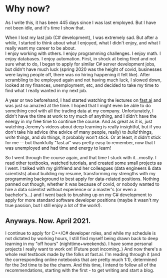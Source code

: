 # Why now?

As I write this, it has been 445 days since I was last employed. But I have not been idle, and it's time I show that.

  When I lost my last job (C# development), I was extremely sad. But after a while, I started to think about what I enjoyed, what I didn't enjoy, and what I really want my career to be about.    
  I enjoy working with others. I enjoy programming challenges. I enjoy math. I enjoy databases. I enjoy automation.
First, in shock at being fired and not sure what to do, I began to apply for similar C# server development jobs, but didn't have much luck (spring 2020 was the height of covid, businesses were laying people off, there was _no_ hiring happening it felt like). After scrambling to be employed again and not having much luck, I slowed down, looked at my finances, unemployment, etc, and decided to take my time to find what I really wanted in my next job.

  A year or two beforehand, I had started watching the lectures on [fast.ai](course.fast.ai) and was just so amazed at the time. I hoped that I might even be able to do something  cool with all the trading data at my company. Unfortunately, I didn't have the time at work to try much of anything, and I didn't have the energy in my free time to continue the course. And as great as it is, just watching Jeremy's videos about deep learning is really insightful, but if you don't take his advice (the advice of many people, really) to _build_ things, _write_ things, and _do_ things, it probably won't stick. Or at least, it didn't stick for me -- but thankfully "fast.ai" was pretty easy to remember, now that I was unemployed and had time and energy to learn!

  So I went through the course again, and that time I stuck with it...mostly. I read other textbooks, watched tutorials, and created some small projects as I went. I talked with my girlfriend and her colleagues (data engineers & data scientists) about building my resume, transforming my strengths with my programming background to best apply for data-related positions. Nothing panned out though, whether it was because of covid, or nobody wanted to hire a data scientist without experience or a master's (or even a bachelor's...) and I went back to brushing up on my C# development to apply for more standard software developer positions (maybe it wasn't my true passion, but I still enjoy a lot of the work!).

## Anyways. Now. April 2021. 
  I continue to apply for C++/C# developer roles, and while my schedule is not dictated by working hours, I still find myself being drawn back to deep learning in my "off hours" (nighttime+weekends). I have some personal projects I really want to work on! (Future post incoming..) And now there's a whole real textbook made by the folks at fast.ai. I'm reading through it (and the corresponding online notebooks that are pretty much 1:1), determined for the 3rd time to be the charm. And this time, I intend to follow all of the recommendations, starting with the first - to get writing and start a blog.
